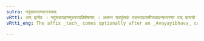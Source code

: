 ```yaml
---
sutra: नपुंसकादन्यतरस्याम्
vRtti: अन् इत्येव । नपुंसकग्रहणमुत्तरपदविशेषणम् । अन्नन्तं यन्नपुंसकं तदन्तादव्ययीभावादन्यतरस्यां टच् प्रत्ययो भवति समासान्तः ॥
vRtti_eng: The affix _tach_ comes optionally after an _Avayayibhava_ compound, ending with a neuter word, whose final syllable is अन् ॥

---
```

